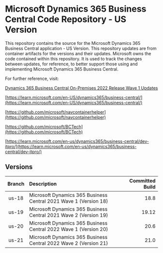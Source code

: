 # Microsoft Dynamics 365 Business Central Code Repository - US Version 

This repository contains the source for the Microsoft Dynamics 365 Business Central application - US Version. This repository updates are from container artifacts for the versions and their updates. Microsoft owns the code contained within this repository. It is used to track the changes between updates, for reference, to better support those using and implementing Microsoft Dynamics 365 Business Central.

For further reference, visit: 

[Dynamics 365 Business Central On-Premises 2022 Release Wave 1 Updates](https://learn.microsoft.com/en-us/dynamics365/business-central/dev-itpro/deployment/update-versions-20)

[https://learn.microsoft.com/en-US/dynamics365/business-central/](https://learn.microsoft.com/en-US/dynamics365/business-central/)

[https://github.com/microsoft/navcontainerhelper](https://github.com/microsoft/navcontainerhelper)

[https://github.com/microsoft/BCTech](https://github.com/microsoft/BCTech)

[https://learn.microsoft.com/en-us/dynamics365/business-central/dev-itpro/](https://learn.microsoft.com/en-us/dynamics365/business-central/dev-itpro/)

## Versions

| **Branch**   | **Description**  | Committed Build |
|    :----:    | :---             | ---:  |
| us-18 | Microsoft Dynamics 365 Business Central 2021 Wave 1 (Version 18) | 18.8 |
| us-19 | Microsoft Dynamics 365 Business Central 2021 Wave 2 (Version 19) | 19.12 |
| us-20 | Microsoft Dynamics 365 Business Central 2022 Wave 1 (Version 20) | 20.6 |
| us-21 | Microsoft Dynamics 365 Business Central 2022 Wave 2 (Version 21) | 21.0 |

